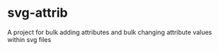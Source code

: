 # svg-attrib
A project for bulk adding attributes and bulk changing attribute values within svg files